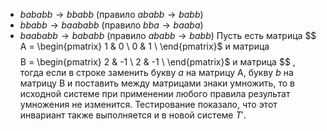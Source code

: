 - $bababb \rightarrow bbabb$ (правило $ababb \rightarrow babb$)
- $bbabb \rightarrow baababb$ (правило $bba \rightarrow baaba$)
- $baababb \rightarrow bababb$ (правило $ababb \rightarrow babb$)
Пусть есть матрица 
   $$ 
   A = \begin{pmatrix} 
     1 & 0 \\
     0 & 1 \\
   \end{pmatrix}$
   и матрица
   $$
   $$ 
   B = \begin{pmatrix} 
     2 & -1 \\
     2 & -1 \\
   \end{pmatrix}$
   и матрица
   $$
   , тогда если в строке заменить букву $a$ на матрицу A, 
   букву $b$ на матрицу B и поставить между матрицами знаки умножить, то в исходной системе 
   при применении любого правила результат умножения не изменится. Тестирование показало, что этот инвариант также выполняется и в новой системе $T'$.
